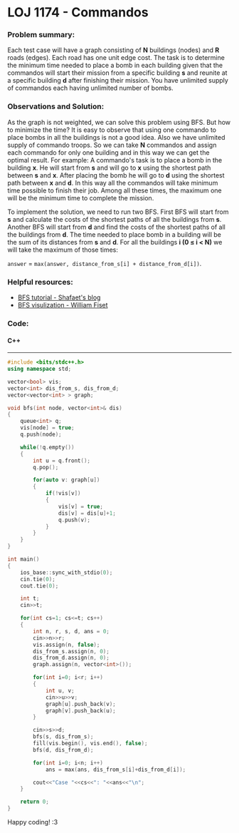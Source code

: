# LOJ 1174 - Commandos

### Problem summary:

Each test case will have a graph consisting of __N__ buildings (nodes) and __R__ roads (edges). Each road has one unit edge cost. The task is to determine the minimum time needed to place a bomb in each building given that the commandos will start their mission from a specific building __s__ and reunite at a specific building __d__ after finishing their mission. You have unlimited supply of commandos each having unlimited number of bombs.

### Observations and Solution:

As the graph is not weighted, we can solve this problem using BFS. But how to minimize the time? It is easy to observe that using one commando to place bombs in all the buildings is not a good idea. Also we have unlimited supply of commando troops. So we can take __N__ commandos and assign each commando for only one building and in this way we can get the optimal result. For example: A commando's task is to place a bomb in the building __x__. He will start from __s__ and will go to __x__ using the shortest path between __s__ and __x__. After placing the bomb he will go to __d__ using the shortest path between __x__ and __d__. In this way all the commandos will take minimum time possible to finish their job. Among all these times, the maximum one will be the minimum time to complete the mission.

To implement the solution, we need to run two BFS. First BFS will start from __s__ and calculate the costs of the shortest paths of all the buildings from __s__. Another BFS will start from __d__ and find the costs of the shortest paths of all the buildings from __d__. The time needed to place bomb in a building will be the sum of its distances from __s__ and __d__. For all the buildings __i (0 ≤ i < N)__ we will take the maximum of those times:

`answer` = `max(answer, distance_from_s[i] + distance_from_d[i])`.

### Helpful resources:

* [BFS tutorial - Shafaet's blog](http://www.shafaetsplanet.com/?p=604)
* [BFS visulization - William Fiset](https://www.youtube.com/watch?v=oDqjPvD54Ss)

### Code:
#### C++
-----
```cpp
#include <bits/stdc++.h>
using namespace std;

vector<bool> vis;
vector<int> dis_from_s, dis_from_d;
vector<vector<int> > graph;

void bfs(int node, vector<int>& dis)
{
    queue<int> q;
    vis[node] = true;
    q.push(node);

    while(!q.empty())
    {
        int u = q.front();
        q.pop();

        for(auto v: graph[u])
        {
            if(!vis[v])
            {
                vis[v] = true;
                dis[v] = dis[u]+1;
                q.push(v);
            }
        }
    }
}

int main()
{
    ios_base::sync_with_stdio(0);
    cin.tie(0);
    cout.tie(0);

    int t;
    cin>>t;

    for(int cs=1; cs<=t; cs++)
    {
        int n, r, s, d, ans = 0;
        cin>>n>>r;
        vis.assign(n, false);
        dis_from_s.assign(n, 0);
        dis_from_d.assign(n, 0);
        graph.assign(n, vector<int>());

        for(int i=0; i<r; i++)
        {
            int u, v;
            cin>>u>>v;
            graph[u].push_back(v);
            graph[v].push_back(u);
        }

        cin>>s>>d;
        bfs(s, dis_from_s);
        fill(vis.begin(), vis.end(), false);
        bfs(d, dis_from_d);

        for(int i=0; i<n; i++)
            ans = max(ans, dis_from_s[i]+dis_from_d[i]);

        cout<<"Case "<<cs<<": "<<ans<<"\n";
    }

    return 0;
}
```

 Happy coding! :3
